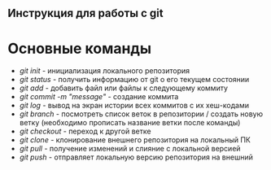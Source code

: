 ## Инструкция для работы с git

# Основные команды

* *git init* - инициализация локального репозитория
* *git status* - получить информацию от git о его текущем состоянии
* *git add* - добавить файл или файлы к следующему коммиту
* *git commit -m "message"* - создание коммита
* *git log* - вывод на экран истории всех коммитов с их хеш-кодами
* *git branch* - посмотреть список веток в репозитории / создать новую ветку (необходимо прописать название ветки после команды)
* *git checkout* - переход к другой ветке
* *git clone* - клонирование внешнего репозитория на локальный ПК
* *git pull* - получение изменений и слияние с локальной версией
* *git push* - отправляет локальную версию репозитория на внешний
